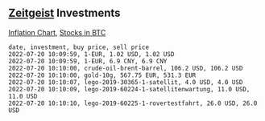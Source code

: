 ## [Zeitgeist](index.html) Investments

[Inflation Chart](https://inflationchart.com),
[Stocks in BTC](https://stonksinbtc.xyz/)

```
date, investment, buy price, sell price
2022-07-20 10:09:59, 1-EUR, 1.02 USD, 1.02 USD
2022-07-20 10:09:59, 1-EUR, 6.9 CNY, 6.9 CNY
2022-07-20 10:10:00, crude-oil-brent-barrel, 106.2 USD, 106.2 USD
2022-07-20 10:10:00, gold-10g, 567.75 EUR, 531.3 EUR
2022-07-20 10:10:07, lego-2019-30365-1-satellit, 4.0 USD, 4.0 USD
2022-07-20 10:10:09, lego-2019-60224-1-satellitenwartung, 11.0 USD, 11.0 USD
2022-07-20 10:10:10, lego-2019-60225-1-rovertestfahrt, 26.0 USD, 26.0 USD
```
